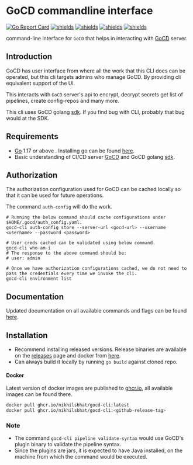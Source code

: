 # GoCD commandline interface

[![Go Report Card](https://goreportcard.com/badge/github.com/nikhilsbhat/gocd-cli)](https://goreportcard.com/report/github.com/nikhilsbhat/gocd-cli)
[![shields](https://img.shields.io/badge/license-MIT-blue)](https://github.com/nikhilsbhat/gocd-cli/blob/main/LICENSE)
[![shields](https://godoc.org/github.com/nikhilsbhat/gocd-cli?status.svg)](https://godoc.org/github.com/nikhilsbhat/gocd-cli)
[![shields](https://img.shields.io/github/v/tag/nikhilsbhat/gocd-cli.svg)](https://github.com/nikhilsbhat/gocd-cli/tags)
[![shields](https://img.shields.io/github/downloads/nikhilsbhat/gocd-cli/total.svg)](https://github.com/nikhilsbhat/gocd-cli/releases)

command-line interface for `GoCD` that helps in interacting with [GoCD](https://www.gocd.org/) server.

## Introduction

GoCD has user interface from where all the work that this CLI does can be operated, but this cli targets admins who manage GoCD.
By providing cli equivalent support of the UI.

This interacts with `GoCD` server's api to encrypt, decrypt secrets get list of pipelines, create config-repos and many more.

This cli uses GoCD golang [sdk](https://github.com/nikhilsbhat/gocd-sdk-go). If you find bug with CLI, probably that bug would at the SDK.

## Requirements

* [Go](https://golang.org/dl/) 1.17 or above . Installing go can be found [here](https://golang.org/doc/install).
* Basic understanding of CI/CD server [GoCD](https://www.gocd.org/) and GoCD golang [sdk](https://github.com/nikhilsbhat/gocd-sdk-go).

## Authorization

The authorization configuration used for GoCD can be cached locally so that it can be used for future operations.

The command `auth-config` will do the work.

```shell
# Running the below command should cache configurations under $HOME/.gocd/auth_config.yaml.
gocd-cli auth-config store --server-url <gocd-url> --username <username> --password <password>

# User creds cached can be validated using below command.
gocd-cli who-am-i
# The response to the above command should be:
# user: admin

# Once we have authorization configurations cached, we do not need to pass the credentials every time we invoke the cli.
gocd-cli environment list
```

## Documentation

Updated documentation on all available commands and flags can be found [here](https://github.com/nikhilsbhat/gocd-cli/blob/main/docs/doc/gocd-cli.md).

## Installation

* Recommend installing released versions. Release binaries are available on the [releases](https://github.com/nikhilsbhat/gocd-cli/releases) page and docker from [here](https://hub.docker.com/repository/docker/basnik/gocd-cli).
* Can always build it locally by running `go build` against cloned repo.

#### Docker

Latest version of docker images are published to [ghcr.io](https://github.com/nikhilsbhat/gocd-cli/pkgs/container/gocd-cli), all available images can be found there. </br>

```bash
docker pull ghcr.io/nikhilsbhat/gocd-cli:latest
docker pull ghcr.io/nikhilsbhat/gocd-cli:<github-release-tag>
```

### Note

* The command `gocd-cli pipeline validate-syntax` would use GoCD's plugin binary to validate the pipeline syntax.
* Since the plugins are jars, it is expected to have Java installed, on the machine from which the command would be executed.

